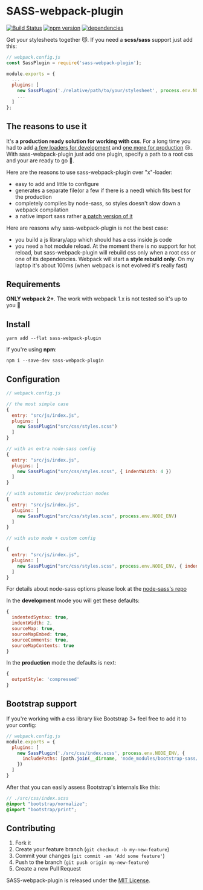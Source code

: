 # SASS-webpack-plugin

[![Build Status](https://travis-ci.org/jalkoby/sass-webpack-plugin.svg?branch=master)](https://travis-ci.org/jalkoby/sass-webpack-plugin)
[![npm version](https://badge.fury.io/js/sass-webpack-plugin.svg)](https://badge.fury.io/js/sass-webpack-plugin)
[![dependencies](https://david-dm.org/jalkoby/sass-webpack-plugin.svg)](https://david-dm.org/jalkoby/sass-webpack-plugin)

Get your stylesheets together 😼. If you need a **scss/sass** support just add this:

```js
// webpack.config.js
const SassPlugin = require('sass-webpack-plugin');

module.exports = {
  ...
  plugins: [
    new SassPlugin('./relative/path/to/your/stylesheet', process.env.NODE_ENV),
    ...
  ]
};
```

## The reasons to use it

It's **a production ready solution for working with css**. For a long time you had to add [a few loaders for
development](https://github.com/webpack-contrib/sass-loader#examples) and [one more for production](https://github.com/webpack-contrib/sass-loader#in-production) 😒. With sass-webpack-plugin just add one
plugin, specify a path to a root css and your are ready to go 🙏.

Here are the reasons to use sass-webpack-plugin over "x"-loader:
- easy to add and little to configure
- generates a separate file(or a few if there is a need) which fits best for the production
- completely compiles by node-sass, so styles doesn't slow down a webpack compilation
- a native import sass rather [a patch version of it](https://github.com/webpack-contrib/sass-loader#imports)

Here are reasons why sass-webpack-plugin is not the best case:
- you build a js library/app which should has a css inside js code
- you need a hot module reload. At the moment there is no support for hot reload, but sass-webpack-plugin will rebuild
  css only when a root css or one of its dependencies. Webpack will start a **style rebuild only**. On my laptop it's
  about 100ms (when webpack is not evolved it's really fast)

## Requirements

**ONLY webpack 2+**. The work with webpack 1.x is not tested so it's up to you 🤞

## Install

`yarn add --flat sass-webpack-plugin`

If you're using **npm**:

`npm i --save-dev sass-webpack-plugin`

## Configuration
```js
// webpack.config.js

// the most simple case
{
  entry: "src/js/index.js",
  plugins: [
    new SassPlugin("src/css/styles.scss")
  ]
}

// with an extra node-sass config
{
  entry: "src/js/index.js",
  plugins: [
    new SassPlugin("src/css/styles.scss", { indentWidth: 4 })
  ]
}

// with automatic dev/production modes
{
  entry: "src/js/index.js",
  plugins: [
    new SassPlugin("src/css/styles.scss", process.env.NODE_ENV)
  ]
}

// with auto mode + custom config

{
  entry: "src/js/index.js",
  plugins: [
    new SassPlugin("src/css/styles.scss", process.env.NODE_ENV, { indentWidth: 4 })
  ]
}

```
For details about node-sass options please look at the [node-sass's repo](https://github.com/sass/node-sass#options)


In the **development** mode you will get these defaults:
```js
{
  indentedSyntax: true,
  indentWidth: 2,
  sourceMap: true,
  sourceMapEmbed: true,
  sourceComments: true,
  sourceMapContents: true
}
```

In the **production** mode the defaults is next:
```js
{
  outputStyle: 'compressed'
}
```

## Bootstrap support
If you're working with a css library like Bootstrap 3+ feel free to add it to your config:
```js
// webpack.config.js
module.exports = {
  plugins: [
    new SassPlugin('./src/css/index.scss', process.env.NODE_ENV, {
      includePaths: [path.join(__dirname, 'node_modules/bootstrap-sass/assets/stylesheets')]
    })
  ]
}
```
After that you can easily assess Bootstrap's internals like this:
```scss
// ./src/css/index.scss
@import "bootstrap/normalize";
@import "bootstrap/print";

```

## Contributing

1. Fork it
2. Create your feature branch (`git checkout -b my-new-feature`)
3. Commit your changes (`git commit -am 'Add some feature'`)
4. Push to the branch (`git push origin my-new-feature`)
5. Create a new Pull Request

SASS-webpack-plugin is released under the [MIT License](./LICENSE).
